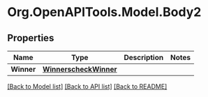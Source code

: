 
# Org.OpenAPITools.Model.Body2

## Properties

Name | Type | Description | Notes
------------ | ------------- | ------------- | -------------
**Winner** | [**WinnerscheckWinner**](WinnerscheckWinner.md) |  | 

[[Back to Model list]](../README.md#documentation-for-models)
[[Back to API list]](../README.md#documentation-for-api-endpoints)
[[Back to README]](../README.md)

